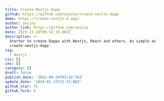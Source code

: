 ```yaml
---
title: Create Nextjs Dapp
github: https://github.com/swiiny/create-nextjs-dapp
demo: https://create-nextjs-d.app/
author: swiiny
author_link: https://github.com/swiiny
date: 2023-11-28T06:52:33.867Z
description: >-
  Starter to create Dapps with Nextjs, React and ethers. As simple as `npx
  create-nextjs-dapp`
ssg:
  - Nextjs
css: []
cms: []
category: []
draft: false
publish_date: '2022-09-24T03:42:56Z'
update_date: '2024-01-15T22:33:08Z'
github_star: 41
github_fork: 6
---
```


